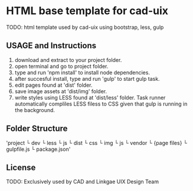 # HTML base template for cad-uix
TODO: html template used by cad-uix using bootstrap, less, gulp

## USAGE and Instructions
 
1. download and extract to your project folder.
2. open terminal and go to project folder.
3. type and run 'npm install' to install node dependencies.
4. after succesful install, type and run 'gulp' to start gulp task.
5. edit pages found at 'dist' folder.
6. save image assets at  'dist/img' folder.
7. write styles using LESS found at 'dist/less' folder. Task runner automatically compliles LESS filess to CSS given that gulp is running in the background.

## Folder Structure
	
'project
└ dev
	└ less
		└ js
	└ dist
		└ css
		└ img
		└ js
			└ vendor
			└ {page files}
	└ gulpfile.js
	└ package.json'

## License

TODO: Exclusively used by CAD and Linkgae UIX Design Team
